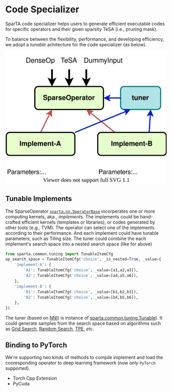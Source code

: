 # Code Specializer

SparTA code specializer helps users to generate efficient executable codes for specific operators and their given sparsity TeSA (i.e., pruning mask).

To balance between the flexibility, performance, and developing efficiency, we adopt a *tunable* achitecture for the code specializer (as below). 

![specializer](medias/specializer.svg)

## Tunable Implements

The SparseOperator [`sparta.nn.OperatorBase`](reference/nn.rst) incorperates one or more computing kernels, aka., *implement*s. The implements could be hand-crafted efficient kernels (templates or libraries), or codes generated by other tools (e.g., TVM). The operator can select one of the implements according to their performance. And each implement could have tunable parameters, such as Tiling size. The tuner could combine the each implement's search space into a nested search space (like for above)

```python
from sparta.common.tuning import TunableItemCfg
op_search_space = TunableItemCfg('choice', _is_nested=True, _value={
    'implement-A': {
        'A1': TunableItemCfg('choice', _value=[a1,a2,a3]),
        'A2': TunableItemCfg('choice', _value=[a4,a5,a6]),
    },
    'implement-B': {
        'B1': TunableItemCfg('choice', _value=[b1,b2,b3]),
        'B2': TunableItemCfg('choice', _value=[b4,b5,b6]),
    },
})
```

The tuner (based on [NNI](https://github.com/microsoft/nni)) is instance of [sparta.common.tuning.Tunable](reference/tuning.rst)). It could generate samples from the search space based on algorithms such as [Grid Search](https://nni.readthedocs.io/en/stable/reference/hpo.html#nni.algorithms.hpo.gridsearch_tuner.GridSearchTuner), [Random Search](https://nni.readthedocs.io/en/stable/reference/hpo.html#nni.algorithms.hpo.gridsearch_tuner.GridSearchTuner), [TPE](https://nni.readthedocs.io/en/stable/reference/hpo.html#nni.algorithms.hpo.tpe_tuner.TpeTuner), *etc*.

## Binding to PyTorch

We're supporting two kinds of methods to compile implement and load the cooresponding operator to deep learning framework (now only `PyTorch` supported). 

- Torch Cpp Extension
- PyCuda